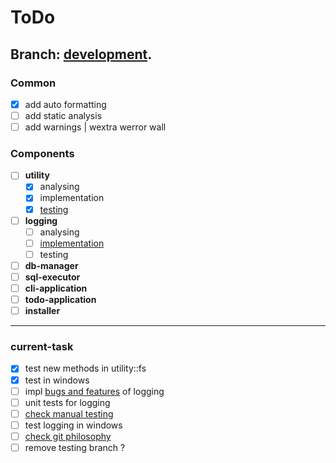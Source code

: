 # ToDo

## Branch:  [development](docs/branch-development).

### Common
- [x] add auto formatting
- [ ] add static analysis  
- [ ] add warnings | wextra werror wall 

### Components
- [ ] **utility**
	- [x] analysing
	- [x] implementation
	- [x] [testing](docs/testing/utility)
- [ ] **logging**
	- [ ] analysing
	- [ ] [implementation](docs/logging)
	- [ ] testing
- [ ] **db-manager**
- [ ] **sql-executor**
- [ ] **cli-application**
- [ ] **todo-application**
- [ ] **installer**

---
### current-task
- [x] test new methods in utility::fs
- [x] test in windows
- [ ] impl [bugs and features](docs/logging) of logging
- [ ] unit tests for logging
- [ ] [check manual testing](https://www.google.com/search?q=manual+testing&oq=manual+test&gs_lcrp=EgZjaHJvbWUqBwgBEAAYgAQyCQgAEEUYORiABDIHCAEQABiABDIHCAIQABiABDIHCAMQABiABDIHCAQQABiABDIHCAUQABiABDIHCAYQABiABDIHCAcQABiABDIHCAgQABiABDIHCAkQABiABNIBCDI3MjZqMGo0qAIAsAIA&sourceid=chrome&ie=UTF-8) 
- [ ] test logging in windows
- [ ] [check git philosophy ](https://www.google.com/search?q=check+git+philosophy&oq=check+git+philo&gs_lcrp=EgZjaHJvbWUqBwgBECEYoAEyBggAEEUYOTIHCAEQIRigATIHCAIQIRigAdIBCDYwNjdqMGo5qAIAsAIA&sourceid=chrome&ie=UTF-8)
- [ ] remove testing branch ?
